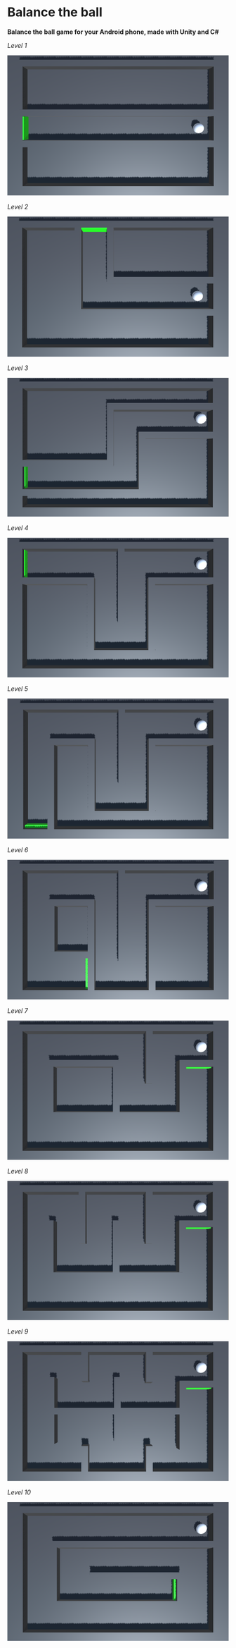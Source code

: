 # Balance the ball

**Balance the ball game for your Android phone, made with Unity and C#**

*Level 1*

![Screenshot](Assets/Animation/ss1.PNG?raw=true "Level 1")

*Level 2*

![Screenshot](Assets/Animation/ss2.PNG?raw=true "Level 2")

*Level 3*

![Screenshot](Assets/Animation/ss3.PNG?raw=true "Level 3")

*Level 4*

![Screenshot](Assets/Animation/ss4.PNG?raw=true "Level 4")

*Level 5*

![Screenshot](Assets/Animation/ss5.PNG?raw=true "Level 5")

*Level 6*

![Screenshot](Assets/Animation/ss6.PNG?raw=true "Level 6")

*Level 7*

![Screenshot](Assets/Animation/ss7.PNG?raw=true "Level 7")

*Level 8*

![Screenshot](Assets/Animation/ss8.PNG?raw=true "Level 8")

*Level 9*

![Screenshot](Assets/Animation/ss9.PNG?raw=true "Level 9")

*Level 10*

![Screenshot](Assets/Animation/ss10.PNG?raw=true "Level 10")
